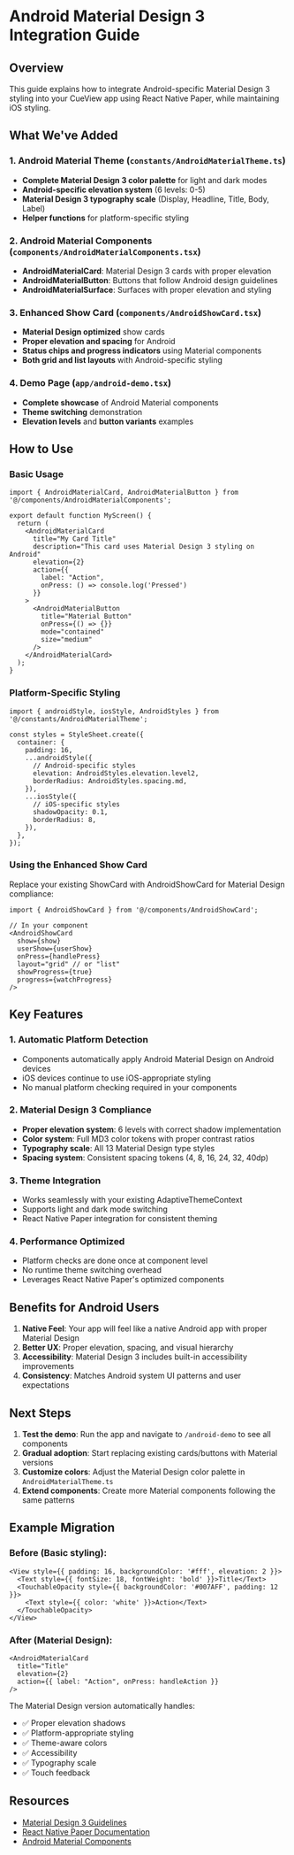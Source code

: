 # Android Material Design 3 Integration Guide

## Overview

This guide explains how to integrate Android-specific Material Design 3 styling into your CueView app using React Native Paper, while maintaining iOS styling.

## What We've Added

### 1. Android Material Theme (`constants/AndroidMaterialTheme.ts`)
- **Complete Material Design 3 color palette** for light and dark modes
- **Android-specific elevation system** (6 levels: 0-5)
- **Material Design 3 typography scale** (Display, Headline, Title, Body, Label)
- **Helper functions** for platform-specific styling

### 2. Android Material Components (`components/AndroidMaterialComponents.tsx`)
- **AndroidMaterialCard**: Material Design 3 cards with proper elevation
- **AndroidMaterialButton**: Buttons that follow Android design guidelines
- **AndroidMaterialSurface**: Surfaces with proper elevation and styling

### 3. Enhanced Show Card (`components/AndroidShowCard.tsx`)
- **Material Design optimized** show cards
- **Proper elevation and spacing** for Android
- **Status chips and progress indicators** using Material components
- **Both grid and list layouts** with Android-specific styling

### 4. Demo Page (`app/android-demo.tsx`)
- **Complete showcase** of Android Material components
- **Theme switching** demonstration
- **Elevation levels** and **button variants** examples

## How to Use

### Basic Usage

```tsx
import { AndroidMaterialCard, AndroidMaterialButton } from '@/components/AndroidMaterialComponents';

export default function MyScreen() {
  return (
    <AndroidMaterialCard
      title="My Card Title"
      description="This card uses Material Design 3 styling on Android"
      elevation={2}
      action={{
        label: "Action",
        onPress: () => console.log('Pressed')
      }}
    >
      <AndroidMaterialButton
        title="Material Button"
        onPress={() => {}}
        mode="contained"
        size="medium"
      />
    </AndroidMaterialCard>
  );
}
```

### Platform-Specific Styling

```tsx
import { androidStyle, iosStyle, AndroidStyles } from '@/constants/AndroidMaterialTheme';

const styles = StyleSheet.create({
  container: {
    padding: 16,
    ...androidStyle({
      // Android-specific styles
      elevation: AndroidStyles.elevation.level2,
      borderRadius: AndroidStyles.spacing.md,
    }),
    ...iosStyle({
      // iOS-specific styles
      shadowOpacity: 0.1,
      borderRadius: 8,
    }),
  },
});
```

### Using the Enhanced Show Card

Replace your existing ShowCard with AndroidShowCard for Material Design compliance:

```tsx
import { AndroidShowCard } from '@/components/AndroidShowCard';

// In your component
<AndroidShowCard
  show={show}
  userShow={userShow}
  onPress={handlePress}
  layout="grid" // or "list"
  showProgress={true}
  progress={watchProgress}
/>
```

## Key Features

### 1. **Automatic Platform Detection**
- Components automatically apply Android Material Design on Android devices
- iOS devices continue to use iOS-appropriate styling
- No manual platform checking required in your components

### 2. **Material Design 3 Compliance**
- **Proper elevation system**: 6 levels with correct shadow implementation
- **Color system**: Full MD3 color tokens with proper contrast ratios
- **Typography scale**: All 13 Material Design type styles
- **Spacing system**: Consistent spacing tokens (4, 8, 16, 24, 32, 40dp)

### 3. **Theme Integration**
- Works seamlessly with your existing AdaptiveThemeContext
- Supports light and dark mode switching
- React Native Paper integration for consistent theming

### 4. **Performance Optimized**
- Platform checks are done once at component level
- No runtime theme switching overhead
- Leverages React Native Paper's optimized components

## Benefits for Android Users

1. **Native Feel**: Your app will feel like a native Android app with proper Material Design
2. **Better UX**: Proper elevation, spacing, and visual hierarchy
3. **Accessibility**: Material Design 3 includes built-in accessibility improvements
4. **Consistency**: Matches Android system UI patterns and user expectations

## Next Steps

1. **Test the demo**: Run the app and navigate to `/android-demo` to see all components
2. **Gradual adoption**: Start replacing existing cards/buttons with Material versions
3. **Customize colors**: Adjust the Material Design color palette in `AndroidMaterialTheme.ts`
4. **Extend components**: Create more Material components following the same patterns

## Example Migration

### Before (Basic styling):
```tsx
<View style={{ padding: 16, backgroundColor: '#fff', elevation: 2 }}>
  <Text style={{ fontSize: 18, fontWeight: 'bold' }}>Title</Text>
  <TouchableOpacity style={{ backgroundColor: '#007AFF', padding: 12 }}>
    <Text style={{ color: 'white' }}>Action</Text>
  </TouchableOpacity>
</View>
```

### After (Material Design):
```tsx
<AndroidMaterialCard
  title="Title"
  elevation={2}
  action={{ label: "Action", onPress: handleAction }}
/>
```

The Material Design version automatically handles:
- ✅ Proper elevation shadows
- ✅ Platform-appropriate styling
- ✅ Theme-aware colors
- ✅ Accessibility
- ✅ Typography scale
- ✅ Touch feedback

## Resources

- [Material Design 3 Guidelines](https://m3.material.io/)
- [React Native Paper Documentation](https://callstack.github.io/react-native-paper/)
- [Android Material Components](https://developer.android.com/develop/ui/views/theming/look-and-feel)
